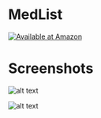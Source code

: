 # MedList
   
<a href='http://www.amazon.com/gp/product/B07DQLNCBC/ref=mas_pm_medlist'><img alt='Available at Amazon' src='https://images-na.ssl-images-amazon.com/images/G/01/mobile-apps/devportal2/res/images/amazon-appstore-badge-english-black.png'/></a>

# Screenshots

![alt text](https://images-na.ssl-images-amazon.com/images/I/510a4sjiD%2BL.png)

![alt text](https://images-na.ssl-images-amazon.com/images/I/51OpncHepdL.png)
